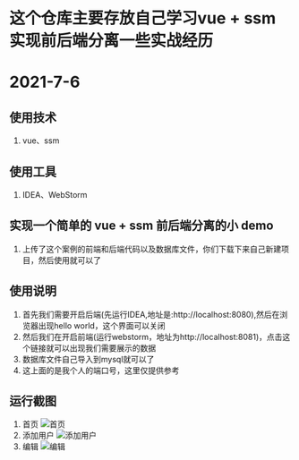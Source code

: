 # 这个仓库主要存放自己学习vue + ssm 实现前后端分离一些实战经历

# 2021-7-6
## 使用技术
1. vue、ssm

## 使用工具
1. IDEA、WebStorm

## 实现一个简单的 vue + ssm 前后端分离的小 demo
1. 上传了这个案例的前端和后端代码以及数据库文件，你们下载下来自己新建项目，然后使用就可以了

## 使用说明
1. 首先我们需要开启后端(先运行IDEA,地址是:http://localhost:8080),然后在浏览器出现hello world，这个界面可以关闭
2. 然后我们在开启前端(运行webstorm，地址为http://localhost:8081)，点击这个链接就可以出现我们需要展示的数据
3. 数据库文件自己导入到mysql就可以了
4. 这上面的是我个人的端口号，这里仅提供参考

## 运行截图
1. 首页
![首页](https://user-images.githubusercontent.com/31495311/124575758-3fa5ad00-de7e-11eb-8392-670a46027754.png)
2. 添加用户
![添加用户](https://user-images.githubusercontent.com/31495311/124576093-90b5a100-de7e-11eb-9046-774ab8cf8b0b.png)
3. 编辑
![编辑](https://user-images.githubusercontent.com/31495311/124576142-9d39f980-de7e-11eb-9dd3-8522751cc99b.png)



